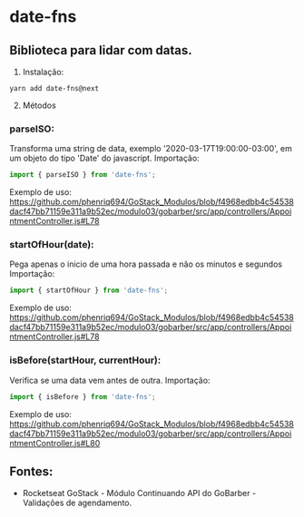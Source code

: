 # date-fns
## Biblioteca para lidar com datas. 
1. Instalação:
```
yarn add date-fns@next
```

2. Métodos
### parseISO:
Transforma uma string de data, exemplo '2020-03-17T19:00:00-03:00', em um objeto do tipo 'Date' do javascript. 
Importação:
```javascript
import { parseISO } from 'date-fns';
```
Exemplo de uso: https://github.com/phenriq694/GoStack_Modulos/blob/f4968edbb4c54538dacf47bb71159e311a9b52ec/modulo03/gobarber/src/app/controllers/AppointmentController.js#L78

### startOfHour(date):
Pega apenas o inicio de uma hora passada e não os minutos e segundos
Importação:
```javascript
import { startOfHour } from 'date-fns';
```
Exemplo de uso: https://github.com/phenriq694/GoStack_Modulos/blob/f4968edbb4c54538dacf47bb71159e311a9b52ec/modulo03/gobarber/src/app/controllers/AppointmentController.js#L78

### isBefore(startHour, currentHour):
Verifica se uma data vem antes de outra. 
Importação:
```javascript
import { isBefore } from 'date-fns';
```
Exemplo de uso: https://github.com/phenriq694/GoStack_Modulos/blob/f4968edbb4c54538dacf47bb71159e311a9b52ec/modulo03/gobarber/src/app/controllers/AppointmentController.js#L80


## Fontes:
- Rocketseat GoStack - Módulo Continuando API do GoBarber - Validações de agendamento.